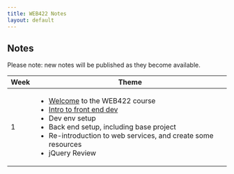 ```yaml
---
title: WEB422 Notes
layout: default
---
```


## Notes

Please note: new notes will be published as they become available.

<table>
<thead>
<tr>
<th>Week</th>
<th>Theme</th>
</tr>
</thead>
<tbody>
<tr>
<td>1</td>
<td>
<ul>
<li><a href="welcome">Welcome</a> to the WEB422 course</li>
<li><a href="/web422/notes/week01">Intro to front end dev</a></li>
<li>Dev env setup</li>
<li>Back end setup, including base project</li>
<li>Re-introduction to web services, and create some resources</li>
<li>jQuery Review</li>
</ul>
</td>
</tr>
</tbody>
</table>
